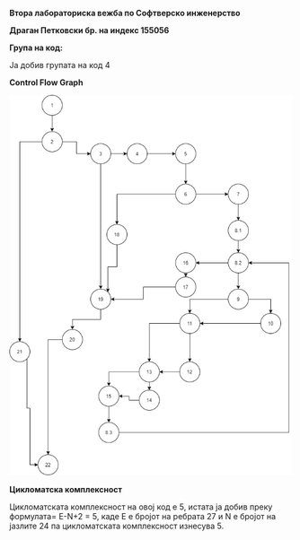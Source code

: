 **Втора лабораториска вежба по Софтверско инженерство**

**Драган Петковски бр. на индекс 155056**

**Група на код:**

Ја добив групата на код 4

**Control Flow Graph**

![](media/00de02b8b1c345b932eb22dde4c6808f.png)

**Цикломатска комплексност**

Цикломатската комплексност на овој код е 5, истата ја добив преку формулата=
E-N+2 = 5, каде Е е бројот на ребрата 27 и N е бројот на јазлите 24 па
цикломатската комплексност изнесува 5.
